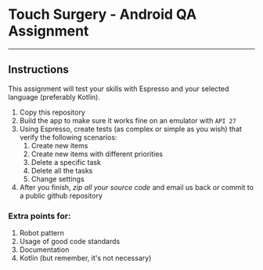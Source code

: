 # Touch Surgery - Android QA Assignment

---

## Instructions

This assignment will test your skills with Espresso and your selected language (preferably Kotlin).

1. Copy this repository
1. Build the app to make sure it works fine on an emulator with `API 27`
1. Using Espresso, create tests (as complex or simple as you wish) that verify the following scenarios:
    1. Create new items
    1. Create new items with different priorities
    1. Delete a specific task
    1. Delete all the tasks
    1. Change settings
1. After you finish, *zip all your source code* and email us back *or* commit to a public github repository

### Extra points for:

1. Robot pattern
1. Usage of good code standards
1. Documentation
1. Kotlin (but remember, it's not necessary)